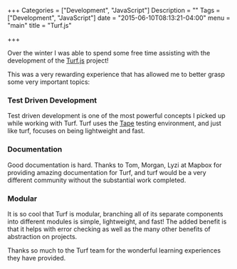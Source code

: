+++
Categories = ["Development", "JavaScript"]
Description = ""
Tags = ["Development", "JavaScript"]
date = "2015-06-10T08:13:21-04:00"
menu = "main"
title = "Turf.js"

+++

Over the winter I was able to spend some free time assisting with the development of the [Turf.js](http://turfjs.org/) project!

This was a very rewarding experience that has allowed me to better grasp some very important topics:

### Test Driven Development

Test driven development is one of the most powerful concepts I picked up while working with Turf. Turf uses the [Tape](https://github.com/substack/tape) testing environment, and just like turf, focuses on being lightweight and fast.

### Documentation

Good documentation is hard. Thanks to Tom, Morgan, Lyzi at Mapbox for providing amazing documentation for Turf, and turf would be a very different community without the substantial work completed.

### Modular

It is so cool that Turf is modular, branching all of its separate components into different modules is simple, lightweight, and fast! The added benefit is that it helps with error checking as well as the many other benefits of abstraction on projects.

Thanks so much to the Turf team for the wonderful learning experiences they have provided.
